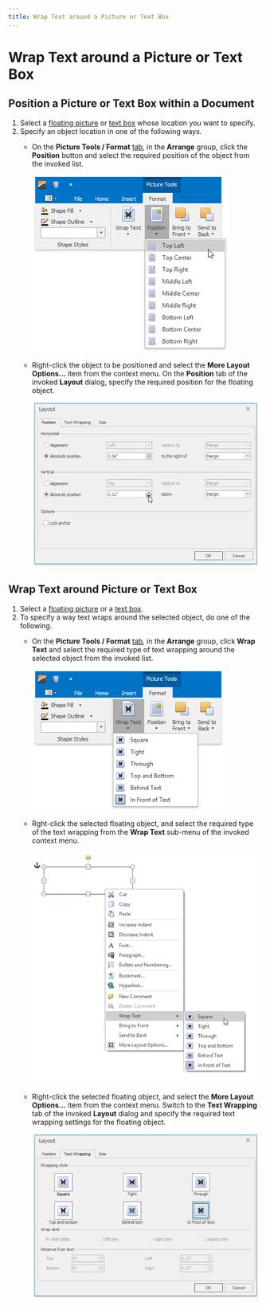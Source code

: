 ```yaml
---
title: Wrap Text around a Picture or Text Box
---
```

# Wrap Text around a Picture or Text Box
## Position a Picture or Text Box within a Document
1. Select a [floating picture](../../../../interface-elements-for-desktop/articles/rich-text-editor/pictures-and-text-boxes/insert-a-picture.md) or [text box](../../../../interface-elements-for-desktop/articles/rich-text-editor/pictures-and-text-boxes/insert-select-copy-or-delete-a-text-box.md) whose location you want to specify.
2. Specify an object location in one of the following ways.
	* On the **Picture Tools / Format** [ tab](../../../../interface-elements-for-desktop/articles/rich-text-editor/text-editor-ui/ribbon-interface.md), in the **Arrange** group, click the **Position** button and select the required position of the object from the invoked list.
		
		![RTEPositionRibbonMenu](../../../images/Img121330.png)
	* Right-click the object to be positioned and select the **More Layout Options...** item from the context menu. On the **Position** tab of the invoked **Layout** dialog, specify the required position for the floating object.
		
		![RTEPositionLayout](../../../images/Img121331.png)

## Wrap Text around Picture or Text Box
1. Select a [floating picture](../../../../interface-elements-for-desktop/articles/rich-text-editor/pictures-and-text-boxes/insert-a-picture.md) or a [text box](../../../../interface-elements-for-desktop/articles/rich-text-editor/pictures-and-text-boxes/insert-select-copy-or-delete-a-text-box.md).
2. To specify a way text wraps around the selected object, do one of the following.
	* On the **Picture Tools / Format** [ tab](../../../../interface-elements-for-desktop/articles/rich-text-editor/text-editor-ui/ribbon-interface.md), in the **Arrange** group, click **Wrap Text** and select the required type of text wrapping around the selected object from the invoked list.
		
		![RTEWrapPictureRibbonMenu](../../../images/Img121332.png)
	* Rght-click the selected floating object, and select the required type of the text wrapping from the **Wrap Text** sub-menu of the invoked context menu.
		
		![RTEWrapTextContextMenu](../../../images/Img121333.png)
	* Right-click the selected floating object, and select the **More Layout Options...** item from the context menu. Switch to the **Text Wrapping** tab of the invoked **Layout** dialog and specify the required text wrapping settings for the floating object.
		
		![RTEWrappingLayout](../../../images/Img121334.png)